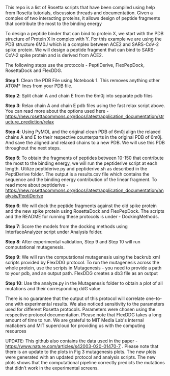 
This repo is a list of Rosetta scripts that have been compiled using help from Rosetta tutorials, discussion threads and documentation. Given a complex of two interacting proteins, it allows design of peptide fragments that contribute the most to the binding energy 

To design a peptide binder that can bind to protein X, we start with the PDB structure of Protein X in complex with Y. For this example we are using the PDB structure 6M0J which is a complex between ACE2 and SARS-CoV-2 spike protein. We will design a peptide fragment that can bind to SARS-CoV-2 spike protein and is derived from ACE2.

The following steps use the protocols - PeptiDerive, FlexPepDock, RosettaDock and FlexDDG. 


**Step 1**: Clean the PDB File using Notebook 1. This removes anything other ATOM* lines from your PDB file. 

**Step 2**: Split chain A and chain E from the 6m0j into separate pdb files

**Step 3**: Relax chain A and chain E pdb files using the fast relax script above. You can read more about the options used here - https://new.rosettacommons.org/docs/latest/application_documentation/structure_prediction/relax

**Step 4**: Using PyMOL and the original clean PDB of 6m0j align the relaxed chains A and E to their respective counterparts in the original PDB of 6m0j. And save the aligned and relaxed chains to a new PDB. We will use this PDB throughout the next steps. 

**Step 5**: To obtain the fragments of peptides between 10-150 that contribute the most to the binding energy, we will run the peptiderive script at each length. Utilize peptiderive.py and peptiderive.sh as described in the PeptiDerive folder. The output is a results.csv file which contains the sequence and the binding energy contribution of the linear fragment. To read more about peptiderive - https://new.rosettacommons.org/docs/latest/application_documentation/analysis/PeptiDerive

**Step 6**: We will dock the peptide fragments against the old spike protein and the new spike protein using RosettaDock and FlexPepDock. The scripts and the README for running these protocols is under - DockingMethods. 

**Step 7**: Score the models from the docking methods using InterfaceAnalyzer script under Analysis folder. 

**Step 8**: After experimental validation, Step 9 and Step 10 will run computational mutagenesis. 

**Step 9**: We will run the computational mutagenesis using the backrub xml scripts provided by FlexDDG protocol. To run the mutagenesis across the whole protein, use the scripts in Mutagenesis - you need to provide a path to your pdb, and an output path. FlexDDG creates a db3 file as an output

**Step 10**: Use the analyze.py in the Mutagenesis folder to obtain a plot of all mutations and their corresponding ddG value 

There is no guarantee that the output of this protocol will correlate one-to-one with experimental results. We also noticed sensitivity to the parameters used for different Rosetta protocols. Parameters were chosen using the respective protocol documentation. Please note that FlexDDG takes a long amount of time to run. We are grateful to MIT Media Lab's internal matlabers and MIT supercloud for providing us with the computing resources

UPDATE: This github also contains the data used in the paper - https://www.nature.com/articles/s42003-020-01470-7 . Please note that there is an update to the plots in Fig 3 mutagenesis plots. The new plots were generated with an updated protocol and analysis scripts. The new plots shows that the computational pipeline correctly predicts the mutations that didn’t work in the experimental screens. 
